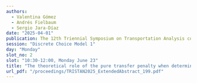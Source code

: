 ```yaml
---
authors:
  - Valentina Gómez
  - Andrés Fielbaum
  - Sergio Jara-Díaz
date: "2025-04-01"
publication: The 12th Triennial Symposium on Transportation Analysis conference
session: "Discrete Choice Model 1"
day: "Monday"
slot_no: 2
slot: "10:30-12:00, Monday June 23"
title: "The theoretical role of the pure transfer penalty when determining whether to split a public transport line"
url_pdf: "/proceedings/TRISTAN2025_ExtendedAbstract_199.pdf"
---
```

